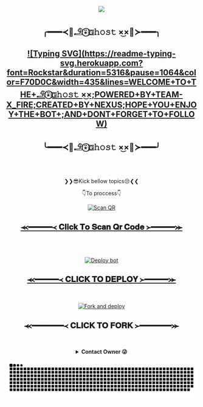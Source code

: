 <p align="center">
<img src="./nexusmedia/Nexus.gif" width="520"/>
<p align="center">
</p>
  
<div align="center">
  
## ╭━━━≺👑𓄂⍣⃝🇬𝚑𝚘𝚜𝚝 ×͜×👑≻━━━╮
  
## [![Typing SVG](https://readme-typing-svg.herokuapp.com?font=Rockstar&duration=5316&pause=1064&color=F70D0C&width=435&lines=WELCOME+TO+THE+𓄂⍣⃝🇬𝚑𝚘𝚜𝚝 ×͜×;POWERED+BY+TEAM-X_FIRE;CREATED+BY+NEXUS;HOPE+YOU+ENJOY+THE+BOT+;AND+DONT+FORGET+TO+FOLLOW)](https://git.io/typing-svg)
  
## ╰━━━≺👑𓄂⍣⃝🇬𝚑𝚘𝚜𝚝 ×͜×👑≻━━━╯
  
<br>
<div>
<br>

<p align="center">
❯❯😎Kick bellow topics😒❮❮
</p>
<p align="center">
👇To proccess👇
</p>
  
 <div align="center">
  
<a href="https://replit.com/@DEVILL-MASCOT/marin?v=1"><img align="center" src="https://c.tenor.com/gmsbfgRbzuYAAAAC/marin-kitagawa.gif" alt="Scan QR" width="520" />
##   ⪻━━━≺ 𝐂𝐥𝐢𝐜𝐤  𝐓𝐨 𝐒𝐜𝐚𝐧 𝐐𝐫 𝐂𝐨𝐝𝐞  ≻━━━⪼
</a>
<br>
<div> 
<br>

<a href="https://heroku.com/deploy?template=https://github.com/NEXUSAT12/MARIN" target="blank"><img align="center" src="https://c.tenor.com/DO2R1nI7hOcAAAAC/marin-kitagawa.gif" alt="Deploy bot" width="520"/>

##  ⪻━━━≺ 𝐂𝐋𝐈𝐂𝐊  𝐓𝐎 𝐃𝐄𝐏𝐋𝐎𝐘  ≻━━━⪼
</a>
<div>
<br>

<a href="https://github.com/NEXUSAT12/MARIN/fork"><img align="center" src="https://c.tenor.com/Vf6ZPQU3zMoAAAAC/marin-kitagawa-marin.gif" alt="Fork and deploy" width="520" /></a>
##   ⪻━━━━≺ 𝐂𝐋𝐈𝐂𝐊 𝐓𝐎 𝐅𝐎𝐑𝐊  ≻━━━━⪼
<div>
<br>


<!-- 𝐂𝐎𝐍𝐓𝐀𝐂𝐓 𝐎𝐖𝐍𝐄𝐑 -->
<b><details><summary>Contact Owner 😜</summary></b>

## ```Connect With Me```
<p align="center">
<a href="https://wa.me/917798203711"><img src="https://www.svgrepo.com/show/122874/whatsapp.svg" width="100"/>
</p>

</details>

<p align="center">
<img src="https://github.com/Platane/snk/raw/output/github-contribution-grid-snake.svg" alt="nz" width="700"/>
</p>
